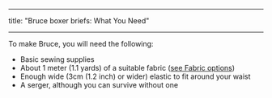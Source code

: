- - -
title: "Bruce boxer briefs: What You Need"
- - -

To make Bruce, you will need the following:

- Basic sewing supplies
- About 1 meter (1.1 yards) of a suitable fabric ([see Fabric options](/docs/patterns/bruce/fabric/))
- Enough wide (3cm (1.2 inch) or wider) elastic to fit around your waist
- A serger, although you can survive without one
